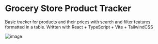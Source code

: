# Grocery Store Product Tracker
Basic tracker for products and their prices with search and filter features formatted in a table.
Written with React + TypeScript + Vite + TailwindCSS

![image](https://github.com/user-attachments/assets/0a596260-2e47-4e2a-902a-c47acba4d194)
